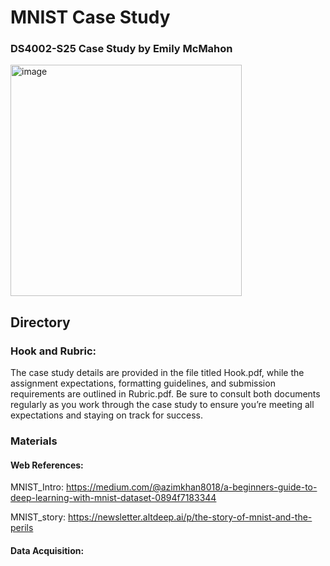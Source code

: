 # MNIST Case Study
### DS4002-S25 Case Study by Emily McMahon


<img width="370" alt="image" src="https://github.com/user-attachments/assets/faf342d4-68a9-4df0-ba51-595dd72c50ed" />

## Directory
### Hook and Rubric: 
The case study details are provided in the file titled Hook.pdf, while the assignment expectations, formatting guidelines, and submission requirements are outlined in Rubric.pdf. Be sure to consult both documents regularly as you work through the case study to ensure you’re meeting all expectations and staying on track for success.
### Materials 
#### Web References:
MNIST_Intro: https://medium.com/@azimkhan8018/a-beginners-guide-to-deep-learning-with-mnist-dataset-0894f7183344

MNIST_story: https://newsletter.altdeep.ai/p/the-story-of-mnist-and-the-perils
#### Data Acquisition: 
